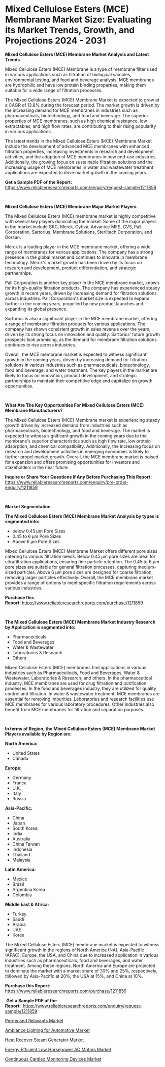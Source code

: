 <p><h1>Mixed Cellulose Esters (MCE) Membrane Market Size: Evaluating its Market Trends, Growth, and Projections 2024 - 2031</h1></p><p><strong>Mixed Cellulose Esters (MCE) Membrane Market Analysis and Latest Trends</strong></p>
<p><p>Mixed Cellulose Esters (MCE) Membrane is a type of membrane filter used in various applications such as filtration of biological samples, environmental testing, and food and beverage analysis. MCE membranes are hydrophilic and have low protein binding properties, making them suitable for a wide range of filtration processes.</p><p>The Mixed Cellulose Esters (MCE) Membrane Market is expected to grow at a CAGR of 13.8% during the forecast period. The market growth is driven by the increasing demand for MCE membranes in industries such as pharmaceuticals, biotechnology, and food and beverage. The superior properties of MCE membranes, such as high chemical resistance, low extractables, and high flow rates, are contributing to their rising popularity in various applications.</p><p>The latest trends in the Mixed Cellulose Esters (MCE) Membrane Market include the development of advanced MCE membranes with enhanced filtration properties, increasing investments in research and development activities, and the adoption of MCE membranes in new end-use industries. Additionally, the growing focus on sustainable filtration solutions and the increasing usage of MCE membranes in water and wastewater treatment applications are expected to drive market growth in the coming years.</p></p>
<p><strong>Get a Sample PDF of the Report:&nbsp;</strong> <a href="https://www.reliableresearchreports.com/enquiry/request-sample/1211859">https://www.reliableresearchreports.com/enquiry/request-sample/1211859</a></p>
<p>&nbsp;</p>
<p><strong>Mixed Cellulose Esters (MCE) Membrane Major Market Players</strong></p>
<p><p>The Mixed Cellulose Esters (MCE) membrane market is highly competitive with several key players dominating the market. Some of the major players in the market include SKC, Merck, Cytiva, Advantec MFS, GVS, Pall Corporation, Sartorius, Membrane Solutions, Sterlitech Corporation, and Dorsan.</p><p>Merck is a leading player in the MCE membrane market, offering a wide range of membranes for various applications. The company has a strong presence in the global market and continues to innovate in membrane technology. Merck's market growth has been driven by its focus on research and development, product differentiation, and strategic partnerships.</p><p>Pall Corporation is another key player in the MCE membrane market, known for its high-quality filtration products. The company has experienced steady growth in recent years, driven by increasing demand for filtration solutions across industries. Pall Corporation's market size is expected to expand further in the coming years, propelled by new product launches and expanding its global presence.</p><p>Sartorius is also a significant player in the MCE membrane market, offering a range of membrane filtration products for various applications. The company has shown consistent growth in sales revenue over the years, driven by its strong focus on innovation and quality. Sartorius' future growth prospects look promising, as the demand for membrane filtration solutions continues to rise across industries.</p><p>Overall, the MCE membrane market is expected to witness significant growth in the coming years, driven by increasing demand for filtration solutions in various industries such as pharmaceuticals, biotechnology, food and beverage, and water treatment. The key players in the market are likely to focus on innovation, product development, and strategic partnerships to maintain their competitive edge and capitalize on growth opportunities.</p></p>
<p>&nbsp;</p>
<p><strong>What Are The Key Opportunities For Mixed Cellulose Esters (MCE) Membrane Manufacturers?</strong></p>
<p><p>The Mixed Cellulose Esters (MCE) Membrane market is experiencing steady growth driven by increased demand from industries such as pharmaceuticals, biotechnology, and food and beverage. The market is expected to witness significant growth in the coming years due to the membrane's superior characteristics such as high flow rate, low protein adsorption, and chemical compatibility. Additionally, the increasing focus on research and development activities in emerging economies is likely to further propel market growth. Overall, the MCE membrane market is poised for expansion and offers promising opportunities for investors and stakeholders in the near future.</p></p>
<p><strong>Inquire or Share Your Questions If Any Before Purchasing This Report:</strong> <a href="https://www.reliableresearchreports.com/enquiry/pre-order-enquiry/1211859">https://www.reliableresearchreports.com/enquiry/pre-order-enquiry/1211859</a></p>
<p>&nbsp;</p>
<p><strong>Market Segmentation</strong></p>
<p><strong>The Mixed Cellulose Esters (MCE) Membrane Market Analysis by types is segmented into:</strong></p>
<p><ul><li>below 0.45 µm Pore Sizes</li><li>0.45 to 6 µm Pore Sizes</li><li>Above 6 µm Pore Sizes</li></ul></p>
<p><p>Mixed Cellulose Esters (MCE) Membrane Market offers different pore sizes catering to various filtration needs. Below 0.45 µm pore sizes are ideal for ultrafiltration applications, ensuring fine particle retention. The 0.45 to 6 µm pore sizes are suitable for general filtration processes, capturing medium-sized particles. Above 6 µm pore sizes are designed for coarse filtration, removing larger particles effectively. Overall, the MCE membrane market provides a range of options to meet specific filtration requirements across various industries.</p></p>
<p><strong>Purchase this Report:&nbsp;</strong><a href="https://www.reliableresearchreports.com/purchase/1211859">https://www.reliableresearchreports.com/purchase/1211859</a></p>
<p>&nbsp;</p>
<p><strong>The Mixed Cellulose Esters (MCE) Membrane Market Industry Research by Application is segmented into:</strong></p>
<p><ul><li>Pharmaceuticals</li><li>Food and Beverages</li><li>Water & Wastewater</li><li>Laboratories & Research</li><li>Others</li></ul></p>
<p><p>Mixed Cellulose Esters (MCE) membranes find applications in various industries such as Pharmaceuticals, Food and Beverages, Water & Wastewater, Laboratories & Research, and others. In the pharmaceutical industry, MCE membranes are used for drug filtration and purification processes. In the food and beverages industry, they are utilized for quality control and filtration. In water & wastewater treatment, MCE membranes are essential for removing impurities. Laboratories and research facilities use MCE membranes for various laboratory procedures. Other industries also benefit from MCE membranes for filtration and separation purposes.</p></p>
<p>&nbsp;</p>
<p><strong>In terms of Region, the Mixed Cellulose Esters (MCE) Membrane Market Players available by Region are:</strong></p>
<p>
    <p> <strong> North America: </strong>
        <ul>
            <li>United States</li>
            <li>Canada</li>
        </ul>
        </p> 
    <p> <strong> Europe: </strong>
        <ul>
            <li>Germany</li>
            <li>France</li>
            <li>U.K.</li>
            <li>Italy</li>
            <li>Russia</li>
        </ul>
        </p> 
    <p> <strong> Asia-Pacific: </strong>
        <ul>
            <li>China</li>
            <li>Japan</li>
            <li>South Korea</li>
            <li>India</li>
            <li>Australia</li>
            <li>China Taiwan</li>
            <li>Indonesia</li>
            <li>Thailand</li>
            <li>Malaysia</li>
        </ul>
        </p> 
    <p> <strong> Latin America: </strong>
        <ul>
            <li>Mexico</li>
            <li>Brazil</li>
            <li>Argentina Korea</li>
            <li>Colombia</li>
        </ul>
        </p> 
    <p> <strong> Middle East & Africa: </strong>
        <ul>
            <li>Turkey</li>
            <li>Saudi</li>
            <li>Arabia</li>
            <li>UAE</li>
            <li>Korea</li>
        </ul>
    </p>
    </p>
<p><p>The Mixed Cellulose Esters (MCE) membrane market is expected to witness significant growth in the regions of North America (NA), Asia-Pacific (APAC), Europe, the USA, and China due to increased application in various industries such as pharmaceuticals, food and beverages, and water treatment. Among these regions, North America and Europe are projected to dominate the market with a market share of 30% and 25%, respectively, followed by Asia-Pacific at 20%, the USA at 15%, and China at 10%.</p></p>
<p><strong>Purchase this Report: </strong><a href="https://www.reliableresearchreports.com/purchase/1211859">https://www.reliableresearchreports.com/purchase/1211859</a></p>
<p>&nbsp;<strong>Get a Sample PDF of the Report:&nbsp;&nbsp;</strong><a href="https://www.reliableresearchreports.com/enquiry/request-sample/1211859">https://www.reliableresearchreports.com/enquiry/request-sample/1211859</a></p>
<p><strong></strong></p>
<p><p><a href="https://medium.com/p/6fabd43871d3/edit">Perms and Relaxants Market</a></p><p><a href="https://medium.com/p/9bbefb09ce9f/edit">Ambiance Lighting for Automotive Market</a></p><p><a href="https://medium.com/p/70ec4db4250a/edit">Heat Recover Steam Generator Market</a></p><p><a href="https://medium.com/p/19b1fe941bb6/edit">Energy Efficient Low Horsepower AC Motors Market</a></p><p><a href="https://medium.com/p/a0f5a099e1b1/edit">Continuous Cardiac Monitoring Devices Market</a></p></p>
